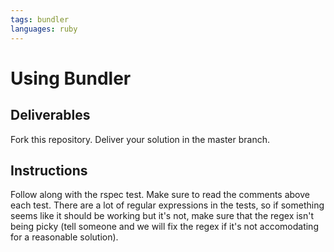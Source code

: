 ```yaml
---
tags: bundler
languages: ruby
---
```


# Using Bundler

## Deliverables

Fork this repository. Deliver your solution in the master branch.

## Instructions

Follow along with the rspec test. Make sure to read the comments above each
test. There are a lot of regular expressions in the tests, so if
something seems like it should be working but it's not, make sure that
the regex isn't being picky (tell someone and we will fix the regex if it's
not accomodating for a reasonable solution).
